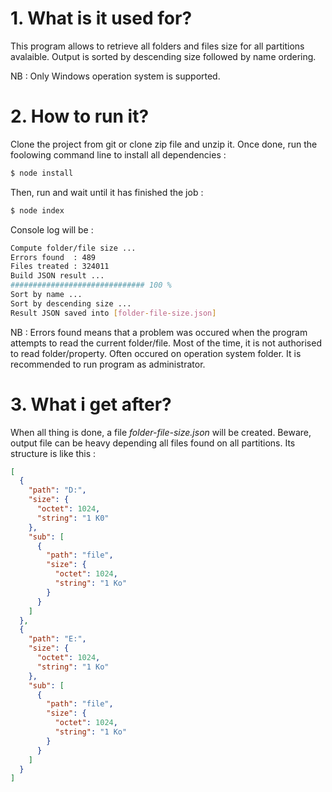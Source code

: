 # 1. What is it used for?

This program allows to retrieve all folders and files size for all partitions avalaible. Output is sorted by descending size followed by name ordering.

NB : Only Windows operation system is supported.

# 2. How to run it?

Clone the project from git or clone zip file and unzip it. Once done, run the foolowing command line to install all dependencies :

```sh
$ node install
```

Then, run and wait until it has finished the job :

```sh
$ node index
```

Console log will be :

```sh
Compute folder/file size ...
Errors found  : 489
Files treated : 324011
Build JSON result ...
############################## 100 %
Sort by name ...
Sort by descending size ...
Result JSON saved into [folder-file-size.json]
```

NB : Errors found means that a problem was occured when the program attempts to read the current folder/file. Most of the time, it is not authorised to read folder/property. Often occured on operation system folder. It is recommended to run program as administrator.

# 3. What i get after?

When all thing is done, a file *folder-file-size.json* will be created. Beware, output file can be heavy depending all files found on all partitions. Its structure is like this :

```json
[
  {
    "path": "D:",
    "size": {
      "octet": 1024,
      "string": "1 K0"
    },
    "sub": [
      {
        "path": "file",
        "size": {
          "octet": 1024,
          "string": "1 Ko"
        }
      }
    ]
  },
  {
    "path": "E:",
    "size": {
      "octet": 1024,
      "string": "1 Ko"
    },
    "sub": [
      {
        "path": "file",
        "size": {
          "octet": 1024,
          "string": "1 Ko"
        }
      }
    ]
  }
]
```
